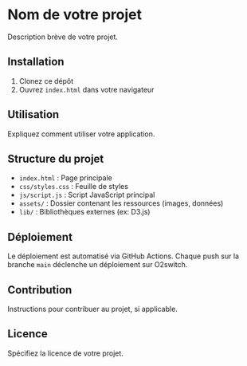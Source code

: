 # Nom de votre projet

Description brève de votre projet.

## Installation

1. Clonez ce dépôt
2. Ouvrez `index.html` dans votre navigateur

## Utilisation

Expliquez comment utiliser votre application.

## Structure du projet

- `index.html` : Page principale
- `css/styles.css` : Feuille de styles
- `js/script.js` : Script JavaScript principal
- `assets/` : Dossier contenant les ressources (images, données)
- `lib/` : Bibliothèques externes (ex: D3.js)

## Déploiement

Le déploiement est automatisé via GitHub Actions. Chaque push sur la branche `main` déclenche un déploiement sur O2switch.

## Contribution

Instructions pour contribuer au projet, si applicable.

## Licence

Spécifiez la licence de votre projet.